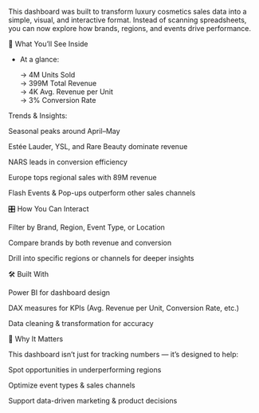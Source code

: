This dashboard was built to transform luxury cosmetics sales data into a simple, visual, and interactive format. Instead of scanning spreadsheets, you can now explore how brands, regions, and events drive performance.

🌟 What You’ll See Inside

- At a glance:  

  -> 4M Units Sold  
  -> 399M Total Revenue  
  -> 4K Avg. Revenue per Unit     
  -> 3% Conversion Rate    

Trends & Insights:

Seasonal peaks around April–May

Estée Lauder, YSL, and Rare Beauty dominate revenue

NARS leads in conversion efficiency

Europe tops regional sales with 89M revenue

Flash Events & Pop-ups outperform other sales channels

🎛 How You Can Interact

Filter by Brand, Region, Event Type, or Location

Compare brands by both revenue and conversion

Drill into specific regions or channels for deeper insights

🛠 Built With

Power BI for dashboard design

DAX measures for KPIs (Avg. Revenue per Unit, Conversion Rate, etc.)

Data cleaning & transformation for accuracy

🚀 Why It Matters

This dashboard isn’t just for tracking numbers — it’s designed to help:

Spot opportunities in underperforming regions

Optimize event types & sales channels

Support data-driven marketing & product decisions
